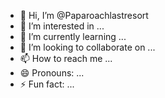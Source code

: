 - 👋 Hi, I’m @Paparoachlastresort
- 👀 I’m interested in ...
- 🌱 I’m currently learning ...
- 💞️ I’m looking to collaborate on ...
- 📫 How to reach me ...
- 😄 Pronouns: ...
- ⚡ Fun fact: ...

<!---
Paparoachlastresort/Paparoachlastresort is a ✨ special ✨ repository because its `README.md` (this file) appears on your GitHub profile.
You can click the Preview link to take a look at your changes.
--->
